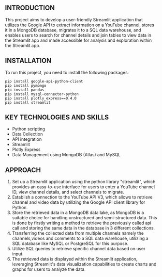 ## INTRODUCTION
This project aims to develop a user-friendly Streamlit application that utilizes the Google API to extract information on a YouTube channel, stores it in a MongoDB database, migrates it to a SQL data warehouse, and enables users to search for channel details and join tables to view data in the Streamlit app and made accessible for analysis and exploration within the Streamlit app.

## INSTALLATION
To run this project, you need to install the following packages:
`````
pip install google-api-python-client
pip install pymongo
pip install pandas
pip install mysql-connector-python
pip install plotly_express==0.4.0
pip install streamlit
``````
## KEY TECHNOLOGIES AND SKILLS
* Python scripting
* Data Collection
* API integration
* Streamlit
* Plotly Express
* Data Management using MongoDB (Atlas) and MySQL

## APPROACH
1. Set up a Streamlit application using the python library "streamlit", which provides an easy-to-use interface for users to enter a YouTube channel ID, view channel details, and select channels to migrate.
2. Establish a connection to the YouTube API V3, which allows to retrieve channel and video data by utilizing the Google API client library for Python.
3. Store the retrieved data in a MongoDB data lake, as MongoDB is a suitable choice for handling unstructured and semi-structured data. This is done by firstly writing a method to retrieve the previously called api call and storing the same data in the database in 3 different collections.
4. Transferring the collected data from multiple channels namely the channels,videos and comments to a SQL data warehouse, utilizing a SQL database like MySQL or PostgreSQL for this purpose.
5. Utilize SQL queries to retrieve specific channel data based on user input.
4. The retrieved data is displayed within the Streamlit application, leveraging Streamlit's data visualization capabilities to create charts and graphs for users to analyze the data.

